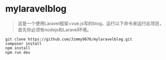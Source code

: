 # mylaravelblog
> 这是一个使用Laravel框架+vue.js写的blog，运行以下命令来运行此项目，首先你必须有nodejs和Laravel环境。
```shell
git clone https://github.com/Jimmy9876/mylaravelblog.git
composer install
npm install
npm run dev
```

